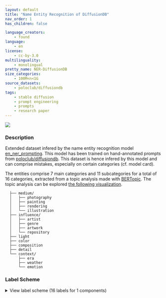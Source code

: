 ```yaml
---
layout: default
title: "Name Entity Recognition of DiffusionDB"
nav_order: 1
has_children: false

language_creators:
    - found
language:
    - en
license:
    - cc-by-3.0
multilinguality:
    - monolingual
pretty_name: NER-DiffusionDB
size_categories:
    - 100M<n<1G
source_datasets:
    - poloclub/diffusiondb
tags:
    - stable diffusion
    - prompt engineering
    - prompts
    - research paper
---
```


![](https://www.selas.ai/assets/logo-selas.86b7b0b6.svg)

### Description

Extended dataset infered by the name entity recognition model [en_ner_prompting](https://huggingface.co/teo-sanchez/en_ner_prompting). This model has been trained on hand-annotated prompts from [poloclub/diffusiondb](https://huggingface.co/datasets/poloclub/diffusiondb).
This dataset is hence infered by this model and can comprise mistakes, especially on certain categories (cf. model card).

  The entities comprise 7 main categories and 11 subcategories for a total of 16 categories, extracted from a topic analysis made with [BERTopic](https://maartengr.github.io/BERTopic/index.html).
  The topic analysis can be explored [the following visualization](https://teo-sanchez.github.io/projects/prompting_map.html).

```
  ├── medium/
  │   ├── photography
  │   ├── painting
  │   ├── rendering
  │   └── illustration
  ├── influence/
  │   ├── artist
  │   ├── genre
  │   ├── artwork
  │   └── repository
  ├── light
  ├── color
  ├── composition
  ├── detail
  └── context/
      ├── era
      ├── weather
      └── emotion
```

### Label Scheme

<details>

<summary>View label scheme (16 labels for 1 components)</summary>

| Component | Labels |
| --- | --- |
| **`ner`** | `color`, `composition`, `context/emotion`, `context/era`, `context/weather`, `detail`, `influence/artist`, `influence/artwork`, `influence/genre`, `influence/repository`, `light`, `medium/illustration`, `medium/painting`, `medium/photography`, `medium/rendering`, `subject` |

</details>